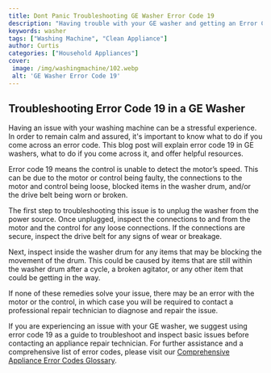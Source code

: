 ```yaml
---
title: Dont Panic Troubleshooting GE Washer Error Code 19 
description: "Having trouble with your GE washer and getting an Error Code 19 Dont panic - this blog post will walk you through troubleshooting steps to get your washer running again"
keywords: washer
tags: ["Washing Machine", "Clean Appliance"]
author: Curtis
categories: ["Household Appliances"]
cover: 
 image: /img/washingmachine/102.webp
 alt: 'GE Washer Error Code 19'
---
```

## Troubleshooting Error Code 19 in a GE Washer
Having an issue with your washing machine can be a stressful experience. In order to remain calm and assured, it's important to know what to do if you come across an error code. This blog post will explain error code 19 in GE washers, what to do if you come across it, and offer helpful resources. 

Error code 19 means the control is unable to detect the motor’s speed. This can be due to the motor or control being faulty, the connections to the motor and control being loose, blocked items in the washer drum, and/or the drive belt being worn or broken.

The first step to troubleshooting this issue is to unplug the washer from the power source. Once unplugged, inspect the connections to and from the motor and the control for any loose connections. If the connections are secure, inspect the drive belt for any signs of wear or breakage.

Next, inspect inside the washer drum for any items that may be blocking the movement of the drum. This could be caused by items that are still within the washer drum after a cycle, a broken agitator, or any other item that could be getting in the way. 

If none of these remedies solve your issue, there may be an error with the motor or the control, in which case you will be required to contact a professional repair technician to diagnose and repair the issue.

If you are experiencing an issue with your GE washer, we suggest using error code 19 as a guide to troubleshoot and inspect basic issues before contacting an appliance repair technician. For further assistance and a comprehensive list of error codes, please visit our [Comprehensive Appliance Error Codes Glossary](https://www.mrshomeservices.com/resources/error-codes/).
